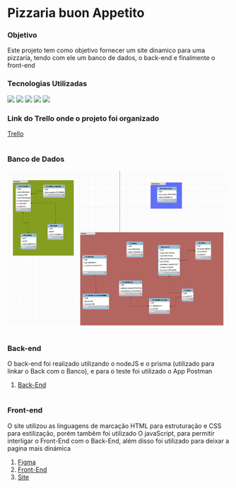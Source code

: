 # Pizzaria buon Appetito

### Objetivo
Este projeto tem como objetivo fornecer um site dinamico para uma pizzaria, tendo com ele um banco de dados, o back-end e finalmente o front-end


### Tecnologias Utilizadas

<img height="40em" src="https://cdn.jsdelivr.net/gh/devicons/devicon/icons/vscode/vscode-original.svg" /> <img height="40em" src="https://cdn.iconscout.com/icon/free/png-128/postman-3521648-2945092.png"/>
<img height="40em" src="https://cdn.jsdelivr.net/gh/devicons/devicon/icons/figma/figma-original.svg" /> <img height="40em" src="https://cdn.jsdelivr.net/gh/devicons/devicon/icons/git/git-original.svg" /> 
<img height="40em" src="https://dashboard.snapcraft.io/site_media/appmedia/2020/04/mysql-workbench.png">
           

### Link do Trello onde o projeto foi organizado 
 <a href="https://trello.com/b/V7khdlyk/buon-appetito"> Trello</a>

#

### Banco de Dados

<img height="350em" width="500em" src="./img/bancoLogico.jpg" alt="">   

#

### Back-end

O back-end foi realizado utilizando o nodeJS e o prisma (utilizado para linkar o Back com o Banco), e para o teste foi utilizado o App Postman

1. <a href="https://github.com/HeitorPontieri/pizza-backend">Back-End</a>

#

### Front-end

O site utilizou as linguagens de marcação HTML para estruturação e CSS para estilização, porém tambëm foi utilizado O javaScript, para permitir interligar o Front-End com o Back-End, além disso foi utilizado para deixar a pagina mais dinámica 

1. <a href="https://www.figma.com/file/uTX3Cw8bLut5730zDGhfGL/pizzaria-buon-appetito?node-id=0%3A1&t=w1gHPveDjE40PFfA-3"> Figma</a>
2. <a href="https://github.com/HeitorPontieri/pizza-frontend">Front-End</a>
3. <a href="heitorpontieri.github.io/pizza-frontend/">Site</a>





